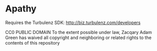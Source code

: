 Apathy
======

Requires the Turbulenz SDK:
http://biz.turbulenz.com/developers

CC0 PUBLIC DOMAIN
To the extent possible under law, Zacqary Adam Green has waived all copyright and neighboring or related rights to the contents of this repository